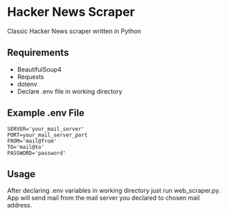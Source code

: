 # Hacker News Scraper
Classic Hacker News scraper written in Python

## Requirements
- BeautifulSoup4
- Requests
- dotenv
- Declare .env file in working directory

## Example .env File
```
SERVER='your_mail_server'
PORT=your_mail_server_port
FROM='mail@from'
TO='mail@to'
PASSWORD='password'
```

## Usage
After declaring .env variables in working directory just run web_scraper.py.
App will send mail from the mail server you declared to chosen mail address.
